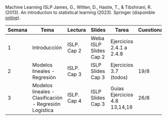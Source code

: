 Machine Learning
ISLP James, G., Witten, D., Hastie, T., & Tibshirani, R. (2013). An introduction to statistical learning (2023). Springer (disponible [online](https://www.statlearning.com/)). 

| Semana |Tema | Lectura | Slides | Tarea | Cuestionario |
|----------|---|-------|----------|-----|--|
| 1  | Introducción  |ISLP. Cap 2  | Weba <br/> ISLP Slides Cap 2  | Ejercicios 2.4.1 a 2.4.8| |
| 2  | Modelos lineales - Regresión |ISLP. Cap 3 | ISLP Slides Cap 3 | Ejercicios 3.7 (todos) |19/8|
| 3  | Modelos lineales - Clasificación - Regresión Logística |ISLP. Cap 4 | ISLP Slides Cap 3 | Guias <br/> Ejercicios 4.8 13,14,16 |26/8|
